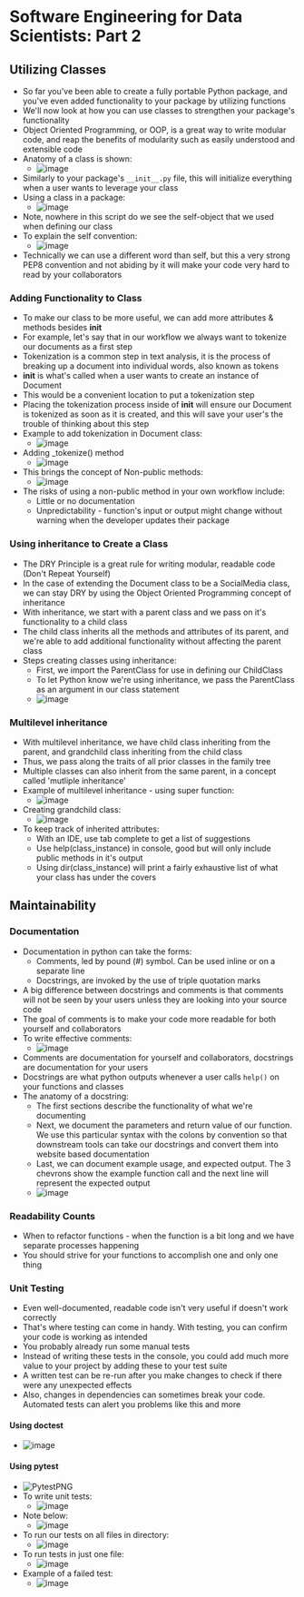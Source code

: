 # Software Engineering for Data Scientists: Part 2

## Utilizing Classes
* So far you've been able to create a fully portable Python package, and you've even added functionality to your package by utilizing functions
* We'll now look at how you can use classes to strengthen your package's functionality
* Object Oriented Programming, or OOP, is a great way to write modular code, and reap the benefits of modularity such as easily understood and extensible code
* Anatomy of a class is shown:
  * ![image](https://github.com/IsaacMwendwa/Data-Engineering-Track-DataCamp/assets/51324520/e2e59f7f-b063-4db0-86e6-26ec404bf407)
* Similarly to your package's `__init__.py` file, this will initialize everything when a user wants to leverage your class
* Using a class in a package:
  * ![image](https://github.com/IsaacMwendwa/Data-Engineering-Track-DataCamp/assets/51324520/241f7caf-771f-4aeb-8978-51bf028e4ba7)
* Note, nowhere in this script do we see the self-object that we used when defining our class
* To explain the self convention:
  * ![image](https://github.com/IsaacMwendwa/Data-Engineering-Track-DataCamp/assets/51324520/5eb5e618-fd7a-4414-8236-b2baaf0894fa)
* Technically we can use a different word than self, but this a very strong PEP8 convention and not abiding by it will make your code very hard to read by your collaborators

 ### Adding Functionality to Class
* To make our class to be more useful, we can add more attributes & methods besides __init__
* For example, let's say that in our workflow we always want to tokenize our documents as a first step
* Tokenization is a common step in text analysis, it is the process of breaking up a document into individual words, also known as tokens
* __init__ is what's called when a user wants to create an instance of Document
* This would be a convenient location to put a tokenization step
* Placing the tokenization process inside of __init__ will ensure our Document is tokenized as soon as it is created, and this will save your user's the trouble of thinking about this step
* Example to add tokenization in Document class:
  * ![image](https://github.com/IsaacMwendwa/Data-Engineering-Track-DataCamp/assets/51324520/42c6d07c-1b63-4925-bd87-a717dc0108aa)
* Adding _tokenize() method
  * ![image](https://github.com/IsaacMwendwa/Data-Engineering-Track-DataCamp/assets/51324520/6c590a02-1b7a-46c5-b68f-1f5eed456578)
* This brings the concept of Non-public methods:
  * ![image](https://github.com/IsaacMwendwa/Data-Engineering-Track-DataCamp/assets/51324520/3326328c-512d-41f4-8f22-40b2452876b8)
* The risks of using a non-public method in your own workflow include:
  * Little or no documentation
  * Unpredictability - function's input or output might change without warning when the developer updates their package

### Using inheritance to Create a Class
* The DRY Principle is a great rule for writing modular, readable code (Don't Repeat Yourself)
* In the case of extending the Document class to be a SocialMedia class, we can stay DRY by using the Object Oriented Programming concept of inheritance
* With inheritance, we start with a parent class and we pass on it's functionality to a child class
* The child class inherits all the methods and attributes of its parent, and we're able to add additional functionality without affecting the parent class
* Steps creating classes using inheritance:
  * First, we import the ParentClass for use in defining our ChildClass
  * To let Python know we're using inheritance, we pass the ParentClass as an argument in our class statement
  * ![image](https://github.com/IsaacMwendwa/Data-Engineering-Track-DataCamp/assets/51324520/ee3483f7-b22d-483a-8151-030e03c72202)

### Multilevel inheritance
* With multilevel inheritance, we have child class inheriting from the parent, and grandchild class inheriting from the child class
* Thus, we pass along the traits of all prior classes in the family tree
* Multiple classes can also inherit from the same parent, in a concept called 'mutliple inheritance'
* Example of multilevel inheritance - using super function:
  * ![image](https://github.com/IsaacMwendwa/Data-Engineering-Track-DataCamp/assets/51324520/20924b22-18b2-4724-9b9b-d2696032fcaf)
* Creating grandchild class:
  * ![image](https://github.com/IsaacMwendwa/Data-Engineering-Track-DataCamp/assets/51324520/02368092-65c9-4e61-9703-fb8956f3fe80)
* To keep track of inherited attributes:
  * With an IDE, use tab complete to get a list of suggestions
  * Use help(class_instance) in console, good but will only include public methods in it's output
  * Using dir(class_instance) will print a fairly exhaustive list of what your class has under the covers

## Maintainability
### Documentation
* Documentation in python can take the forms:
  * Comments, led by pound (#) symbol. Can be used inline or on a separate line
  * Docstrings, are invoked by the use of triple quotation marks 
* A big difference between docstrings and comments is that comments will not be seen by your users unless they are looking into your source code
* The goal of comments is to make your code more readable for both yourself and collaborators
* To write effective comments:
  * ![image](https://github.com/IsaacMwendwa/Data-Engineering-Track-DataCamp/assets/51324520/9a09dd7a-6e2e-4b08-827d-7689f74d0cf1)
* Comments are documentation for yourself and collaborators, docstrings are documentation for your users
* Docstrings are what python outputs whenever a user calls `help()` on your functions and classes
* The anatomy of a docstring:
  * The first sections describe the functionality of what we're documenting
  * Next, we document the parameters and return value of our function. We use this particular syntax with the colons by convention so that downstream tools can take our docstrings and convert them into website based documentation
  * Last, we can document example usage, and expected output. The 3 chevrons show the example function call and the next line will represent the expected output
  * ![image](https://github.com/IsaacMwendwa/Data-Engineering-Track-DataCamp/assets/51324520/45ba972c-6701-41f3-b321-555c336ff673)
 

### Readability Counts
* When to refactor functions - when the function is a bit long and we have separate processes happening
* You should strive for your functions to accomplish one and only one thing

### Unit Testing
* Even well-documented, readable code isn't very useful if doesn't work correctly
* That's where testing can come in handy. With testing, you can confirm your code is working as intended
* You probably already run some manual tests
* Instead of writing these tests in the console, you could add much more value to your project by adding these to your test suite
* A written test can be re-run after you make changes to check if there were any unexpected effects
* Also, changes in dependencies can sometimes break your code. Automated tests can alert you problems like this and more

#### Using doctest
* ![image](https://github.com/IsaacMwendwa/Data-Engineering-Track-DataCamp/assets/51324520/a9a361b0-5f17-490d-9077-80a95407f81c)

#### Using pytest
  * ![PytestPNG](https://github.com/IsaacMwendwa/Data-Engineering-Track-DataCamp/assets/51324520/4eac9b77-c00a-48ff-a892-a270f6557fc6)
* To write unit tests:
  * ![image](https://github.com/IsaacMwendwa/Data-Engineering-Track-DataCamp/assets/51324520/7a9aff90-3543-413f-a84d-5ffdca5edfc2)
* Note below:
  * ![image](https://github.com/IsaacMwendwa/Data-Engineering-Track-DataCamp/assets/51324520/4b69a97d-e4b9-4f16-9304-e74f49a5158a)
* To run our tests on all files in directory:
  * ![image](https://github.com/IsaacMwendwa/Data-Engineering-Track-DataCamp/assets/51324520/4f236dd7-17b7-4090-a7e6-b0b1695d7d20)
* To run tests in just one file:
  * ![image](https://github.com/IsaacMwendwa/Data-Engineering-Track-DataCamp/assets/51324520/acae7e95-e51b-442b-833e-fea8c2598d85)
* Example of a failed test:
  * ![image](https://github.com/IsaacMwendwa/Data-Engineering-Track-DataCamp/assets/51324520/2432ed46-1c6e-480a-a04f-829115e99900)

